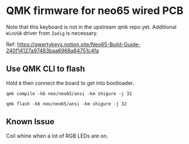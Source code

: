 # QMK firmware for neo65 wired PCB

Note that this keyboard is not in the upstream qmk repo yet. Additional `WinUSB` driver from `Zadig` is necessary.

Ref: https://qwertykeys.notion.site/Neo65-Build-Guide-240f14127a97483baa6968a84751c4fa

## Use QMK CLI to flash

Hold `B` then connect the board to get into bootloader.

`qmk compile -kb neo/neo65/ansi -km shigure -j 32`

`qmk flash -kb neo/neo65/ansi -km shigure -j 32`

## Known Issue
Coil whine when a lot of RGB LEDs are on.
